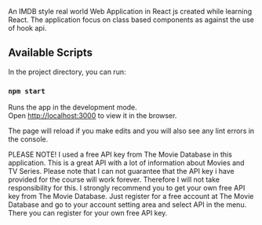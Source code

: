 An IMDB style real world Web Application in React js created while learning React. The application focus on class based components as against the use of hook api.

## Available Scripts

In the project directory, you can run:

### `npm start`

Runs the app in the development mode.<br />
Open [http://localhost:3000](http://localhost:3000) to view it in the browser.

The page will reload if you make edits and you will also see any lint errors in the console.


PLEASE NOTE! I used a free API key from The Movie Database in this application. This is a great API with a lot of information about Movies and TV Series. Please note that I can not guarantee that the API key i have provided for the course will work forever. Therefore I will not take responsibility for this. I strongly recommend you to get your own free API key from The Movie Database. Just register for a free account at The Movie Database and go to your account setting area and select API in the menu. There you can register for your own free API key.
